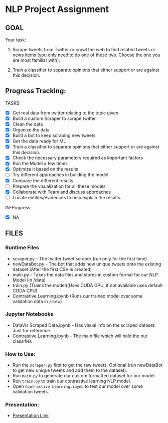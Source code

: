 # NLP Project Assignment

## GOAL
Your task:

1.  Scrape tweets from Twitter or crawl the web to find related tweets or news items (you only need to do one of these two. Choose the one you are most familiar with);
    
2.  Train a classifier to separate opinions that either support or are against this decision.
## Progress Tracking: 
TASKS:
- [x] Get real data from twitter relating to the topic given
- [x] Build a custom Scraper to scrape twitter
- [x] Clean the data 
- [x] Organize the data 
- [x] Build a bot to keep scraping new tweets 
- [x] Get the data ready for ML 
- [x] Train a classifier to separate opinions that either support or are against this decision.
- [x] Check the necessary parameters required as important factors
- [x] Run the Model a few times 
- [x] Optimize it based on the results 
- [ ] Try different approaches in building the model 
- [x] Compare the different results 
- [ ] Prepare the visualization for all these models
- [x] Collaborate with Team and discuss approaches
- [ ] Locate entities/evidences to help explain the results.

IN-Progress:
- [x] NA

## FILES

### Runtime Files
- scraper.py - The twitter tweet scraper (run only for the first time)
- newDataBot.py - The bot that adds new unique tweets onto the existing dataset (After the first CSV is created)
- main.py - Takes the data files and stores in custom format for our NLP Model (in /data)
- train.py (Trains the model)(Uses CUDA GPU, if not available uses default CUDA CPU)
- Contrastive Learning.ipynb (Runs our trained model over some validation data in `/data`)


### Jupyter Notebooks
- DataVis Scraped Data.ipynb - Has visual info on the scraped dataset. Just for reference
- Contrastive Learning.ipynb -  The main file which will hold the our classifier.  

### How to Use:
 - Run the `scraper.py` first to get the raw tweets.
 Optional (run newDataBot to get new unique tweets and add them to the dataset).
 - Run `main.py` to generate our custom formatted dataset for our model.
 - Run `train.py` to train our contrastive learning NLP model.
 - Open `Contrastive Learning.ipynb` to test our model over some validation tweets.

### Presentation:
- [Presentation Link](https://github.com/prashanth-up/TwitterData/blob/master/ContrastiveLearningReport.pptx)
